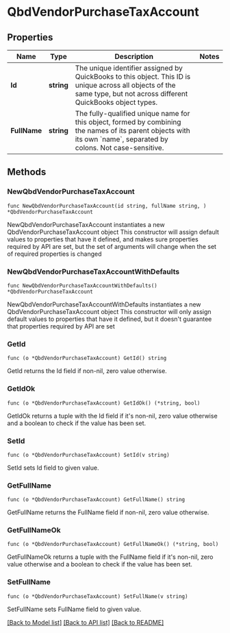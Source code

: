# QbdVendorPurchaseTaxAccount

## Properties

Name | Type | Description | Notes
------------ | ------------- | ------------- | -------------
**Id** | **string** | The unique identifier assigned by QuickBooks to this object. This ID is unique across all objects of the same type, but not across different QuickBooks object types. | 
**FullName** | **string** | The fully-qualified unique name for this object, formed by combining the names of its parent objects with its own &#x60;name&#x60;, separated by colons. Not case-sensitive. | 

## Methods

### NewQbdVendorPurchaseTaxAccount

`func NewQbdVendorPurchaseTaxAccount(id string, fullName string, ) *QbdVendorPurchaseTaxAccount`

NewQbdVendorPurchaseTaxAccount instantiates a new QbdVendorPurchaseTaxAccount object
This constructor will assign default values to properties that have it defined,
and makes sure properties required by API are set, but the set of arguments
will change when the set of required properties is changed

### NewQbdVendorPurchaseTaxAccountWithDefaults

`func NewQbdVendorPurchaseTaxAccountWithDefaults() *QbdVendorPurchaseTaxAccount`

NewQbdVendorPurchaseTaxAccountWithDefaults instantiates a new QbdVendorPurchaseTaxAccount object
This constructor will only assign default values to properties that have it defined,
but it doesn't guarantee that properties required by API are set

### GetId

`func (o *QbdVendorPurchaseTaxAccount) GetId() string`

GetId returns the Id field if non-nil, zero value otherwise.

### GetIdOk

`func (o *QbdVendorPurchaseTaxAccount) GetIdOk() (*string, bool)`

GetIdOk returns a tuple with the Id field if it's non-nil, zero value otherwise
and a boolean to check if the value has been set.

### SetId

`func (o *QbdVendorPurchaseTaxAccount) SetId(v string)`

SetId sets Id field to given value.


### GetFullName

`func (o *QbdVendorPurchaseTaxAccount) GetFullName() string`

GetFullName returns the FullName field if non-nil, zero value otherwise.

### GetFullNameOk

`func (o *QbdVendorPurchaseTaxAccount) GetFullNameOk() (*string, bool)`

GetFullNameOk returns a tuple with the FullName field if it's non-nil, zero value otherwise
and a boolean to check if the value has been set.

### SetFullName

`func (o *QbdVendorPurchaseTaxAccount) SetFullName(v string)`

SetFullName sets FullName field to given value.



[[Back to Model list]](../README.md#documentation-for-models) [[Back to API list]](../README.md#documentation-for-api-endpoints) [[Back to README]](../README.md)


